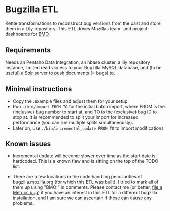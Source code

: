 # Bugzilla ETL

Kettle transformations to reconstruct bug versions from the past and store
them in a Lily repository. This ETL drives Mozillas team- and project-dashboards for [BMO](http://bugzilla.mozilla.org).

## Requirements

Needs an Pentaho Data Integration, an hbase cluster, a lily repository instance, limited read-access to your Bugzilla MySQL database, and (to be useful) a Solr server to push documents (= bugs) to.


## Minimal instructions

* Copy the .example files and adjust them for your setup.
* Run <code>./bin/import FROM TO</code> for the initial batch import, where FROM is the (inclusive) bug number to start at, and TO is the (exclusive) bug ID to stop at. It is recommended to split your import for increased performance (you can run multiple splits simultaneously).
* Later on, use <code>./bin/incremental_update FROM TO</code> to import modifications


## Known issues

* Incremental update will become slower over time as the start date is hardcoded. This is a known flaw and is sitting on the top of the TODO list.

* There are a few locations in the code handling peculiarities of  bugzilla.mozilla.org (for which this ETL was built). I tried to mark all of them up using "BMO:" in comments. Please contact me (or better, [file a Metrics bug](https://bugzilla.mozilla.org/enter_bug.cgi?product=Mozilla%20Metrics)) if you have an interest in this ETL for a different bugzilla installation, and I am sure we can ascertain if these can cause any problems.
